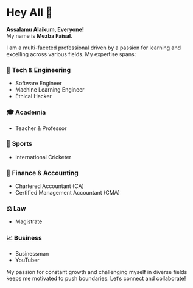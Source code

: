 # Hey All 👋  
**Assalamu Alaikum, Everyone!**  
My name is **Mezba Faisal**.

I am a multi-faceted professional driven by a passion for learning and excelling across various fields. My expertise spans:

### 🔧 **Tech & Engineering**  
- Software Engineer  
- Machine Learning Engineer  
- Ethical Hacker  

### 🎓 **Academia**  
- Teacher & Professor  

### 🏏 **Sports**  
- International Cricketer  

### 💼 **Finance & Accounting**  
- Chartered Accountant (CA)  
- Certified Management Accountant (CMA)  

### ⚖️ **Law**  
- Magistrate  

### 📈 **Business**  
- Businessman  
- YouTuber  

My passion for constant growth and challenging myself in diverse fields keeps me motivated to push boundaries. Let’s connect and collaborate!
